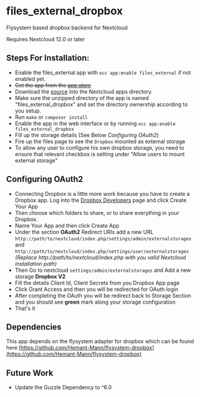 # files_external_dropbox
Flysystem based dropbox backend for Nextcloud

Requires Nextcloud 12.0 or later

## Steps For Installation:
- Enable the files_external app with `occ app:enable files_external` if not enabled yet.
- ~~Get the app from the [app store](https://apps.nextcloud.com/)~~
- Download the [source](https://github.com/icewind1991/files_external_dropbox/archive/master.zip) into the Nextcloud apps directory.
- Make sure the unzipped directory of the app is named "files_external_dropbox" and set the directory ownership according to you setup.
- Run `make` or `composer install`
- Enable the app in the web interface or by running `occ app:enable files_external_dropbox`
- Fill up the storage details (See Below _Configuring OAuth2_)
- Fire up the files page to see the ```Dropbox``` mounted as external storage
- To allow any user to configure his own dropbox storage, you need to ensure that relevant checkbox is setting under "Allow users to mount external storage"

## Configuring OAuth2
- Connecting Dropbox is a little more work because you have to create a Dropbox app. Log into the [Dropbox Developers](http://www.dropbox.com/developers) page and click Create Your App
- Then choose which folders to share, or to share everything in your Dropbox.
- Name Your App and then click Create App
- Under the section **OAuth2** Redirect URIs add a new URL ```http://path/to/nextcloud/index.php/settings/admin/externalstorages``` and ```http://path/to/nextcloud/index.php/settings/user/externalstorages``` _(Replace http://path/to/nextcloud/index.php with you valid Nextcloud installation path)_
- Then Go to nextcloud ```settings/admin/externalstorages``` and Add a new storage **Dropbox V2**
- Fill the details Client Id, Client Secrets from you Dropbox App page
- Click Grant Access and then you will be redirected for OAuth login
- After completing the OAuth you will be redirect back to Storage Section and you should see **green** mark along your storage configuration
- That's it

## Dependencies
This app depends on the flysystem adapter for dropbox which can be found here [https://github.com/Hemant-Mann/flysystem-dropbox](https://github.com/Hemant-Mann/flysystem-dropbox)


## Future Work
- Update the Guzzle Dependency to ^6.0
